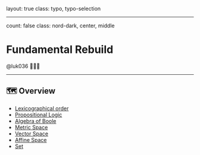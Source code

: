 layout: true
class: typo, typo-selection

---

count: false
class: nord-dark, center, middle

# Fundamental Rebuild

@luk036 👨🏻‍🏫

---

## 🗺️ Overview

- [Lexicographical order](lexi_order.html)
- [Propositional Logic](logic.html)
- [Algebra of Boole](boole.html)
- [Metric Space](metric_space.html)
- [Vector Space](vector_space.html)
- [Affine Space](affine_space.html)
- [Set](set.html)
